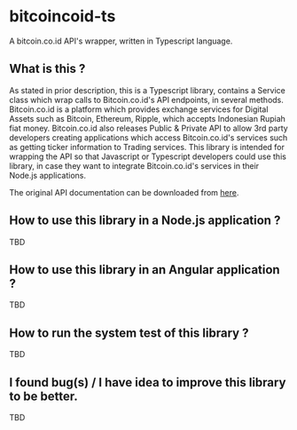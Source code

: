 # bitcoincoid-ts
A bitcoin.co.id API's wrapper, written in Typescript language.

## What is this ?

As stated in prior description, this is a Typescript library, contains a Service class which wrap calls to Bitcoin.co.id's API endpoints, in several methods. Bitcoin.co.id is a platform which provides exchange services for Digital Assets such as Bitcoin, Ethereum, Ripple, which accepts Indonesian Rupiah fiat money. Bitcoin.co.id also releases Public & Private API to allow 3rd party developers creating applications which access Bitcoin.co.id's services such as getting ticker information to Trading services. This library is intended for wrapping the API so that Javascript or Typescript developers could use this library, in case they want to integrate Bitcoin.co.id's services in their Node.js applications.

The original API documentation can be downloaded from [here](https://vip.bitcoin.co.id/downloads/BITCOINCOID-API-DOCUMENTATION.pdf).

## How to use this library in a Node.js application ?

TBD

## How to use this library in an Angular application ?

TBD

## How to run the system test of this library ?

TBD

## I found bug(s) / I have idea to improve this library to be better.

TBD